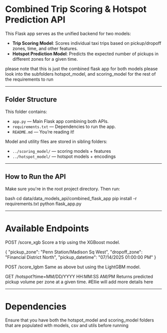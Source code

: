 # Combined Trip Scoring & Hotspot Prediction API

This Flask app serves as the unified backend for two models:
- **Trip Scoring Model**: Scores individual taxi trips based on pickup/dropoff zones, time, and other features.
- **Hotspot Prediction Model**: Predicts the expected number of pickups in different zones for a given time.

please note that this is just the combined flask app for both models please look into the subfolders hotspot_model, and scoring_model for the rest of the requirements to run

---

##  Folder Structure

This folder contains:
- `app.py` — Main Flask app combining both APIs.
- `requirements.txt` — Dependencies to run the app.
- `README.md` — You’re reading it!

Model and utility files are stored in sibling folders:
- `../scoring_model/` — scoring models + features
- `../hotspot_model/` — hotspot models + encodings

---

##  How to Run the API

Make sure you're in the root project directory. Then run:

bash
cd data/data_models_api/combined_flask_app
pip install -r requirements.txt
python flask_app.py

---


# Available Endpoints

POST /score_xgb
Score a trip using the XGBoost model.

{
  "pickup_zone": "Penn Station/Madison Sq West",
  "dropoff_zone": "Financial District North",
  "pickup_datetime": "07/14/2025 01:00:00 PM"
}

POST /score_lgbm
Same as above but using the LightGBM model.

GET /hotspot?time=MM/DD/YYYY HH:MM:SS AM/PM
Returns predicted pickup volume per zone at a given time.  #Ellie will add more details here


---

# Dependencies

Ensure that you have both the hotspot_model and scoring_model folders that are populated with models, csv and utils before running 